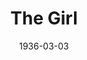 ---
title: The Girl
date: 1936-03-03
closing_date:
layout: productions
featured_image:
image_caption:
image_credit:
playbill:
Theatre: Theatre Jacksonville
cast:
- Frederick Cawley: Edward Goodman
- Krebs: Slocum Ball
- Bob Connell: Will Shapiro
crew:
- Director:
  - Gertrude F. Jacobi
- Props:
  - Marion Hendry
- Staging: Mary Courtney
---